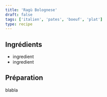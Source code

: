 ```yaml
---
title: 'Ragù Bolognese'
draft: false
tags: ['italien', 'pates', 'boeuf', 'plat']
type: recipe
---
```

<!-- section -->
## Ingrédients
- ingredient
- ingredient

<!-- section -->
## Préparation
blabla
